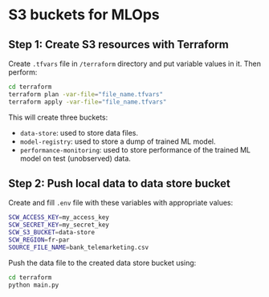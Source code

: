 # S3 buckets for MLOps

## Step 1: Create S3 resources with Terraform

Create `.tfvars` file in `/terraform` directory and put variable values in it. Then perform:

```bash
cd terraform
terraform plan -var-file="file_name.tfvars"
terraform apply -var-file="file_name.tfvars"
```

This will create three buckets:

* `data-store`: used to store data files.
* `model-registry`: used to store  a dump of trained ML model.
* `performance-monitoring`: used to store performance of the trained ML model on test (unobserved) data.

## Step 2: Push local data to data store bucket

Create and fill `.env` file with these variables with appropriate values:

```bash
SCW_ACCESS_KEY=my_access_key
SCW_SECRET_KEY=my_secret_key
SCW_S3_BUCKET=data-store
SCW_REGION=fr-par
SOURCE_FILE_NAME=bank_telemarketing.csv
```

Push the data file to the created data store bucket using:

```bash
cd terraform
python main.py
```
